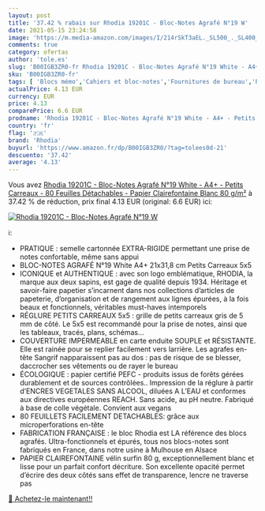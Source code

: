 ```yaml
---
layout: post
title: '37.42 % rabais sur Rhodia 19201C - Bloc-Notes Agrafé N°19 W'
date: 2021-05-15 23:24:58
image: 'https://m.media-amazon.com/images/I/214rSkT3aEL._SL500_._SL400_.jpg'
comments: true
category: ofertas
author: 'tole.es'
slug: 'B00IGB3ZR0-fr Rhodia 19201C - Bloc-Notes Agrafé N°19 White - A4+ -...'
sku: 'B00IGB3ZR0-fr'
tags: [ 'Blocs mémo','Cahiers et bloc-notes','Fournitures de bureau','Papeterie','rhodia', ]
actualPrice: 4.13 EUR
currency: EUR
price: 4.13
comparePrice: 6.6 EUR
prodname: 'Rhodia 19201C - Bloc-Notes Agrafé N°19 White - A4+ - Petits Carreaux - 80 Feuilles Détachables - Papier Clairefontaine Blanc 80 g/m²'
country: 'fr'
flag: '🇫🇷'
brand: 'Rhodia'
buyurl: 'https://www.amazon.fr/dp/B00IGB3ZR0/?tag=tolees0d-21'
descuento: '37.42'
average: '4.13'
---
```


Vous avez [Rhodia 19201C - Bloc-Notes Agrafé N°19 White - A4+ - Petits Carreaux - 80 Feuilles Détachables - Papier Clairefontaine Blanc 80 g/m²](https://www.amazon.fr/dp/B00IGB3ZR0/?tag=tolees0d-21)  à  37.42 % de réduction, prix final  4.13 EUR (original: 6.6 EUR) ici:

[![Rhodia 19201C - Bloc-Notes Agrafé N°19 W](https://m.media-amazon.com/images/I/214rSkT3aEL._SL500_._SL400_.jpg)](https://www.amazon.fr/dp/B00IGB3ZR0/?tag=tolees0d-21)

ℹ️:

- PRATIQUE : semelle cartonnée EXTRA-RIGIDE permettant une prise de notes confortable, même sans appui
- BLOC-NOTES AGRAFÉ N°19 White A4+ 21x31,8 cm Petits Carreaux 5x5
- ICONIQUE et AUTHENTIQUE : avec son logo emblématique, RHODIA, la marque aux deux sapins, est gage de qualité depuis 1934. Héritage et savoir-faire papetier s’incarnent dans nos collections d’articles de papeterie, d’organisation et de rangement aux lignes épurées, à la fois beaux et fonctionnels, véritables must-haves intemporels
- RÉGLURE PETITS CARREAUX 5x5 : grille de petits carreaux gris de 5 mm de côté. Le 5x5 est recommandé pour la prise de notes, ainsi que les tableaux, tracés, plans, schémas…
- COUVERTURE IMPERMEABLE en carte enduite SOUPLE et RÉSISTANTE. Elle est rainée pour se replier facilement vers larrière. Les agrafes en-tête Sangrif napparaissent pas au dos : pas de risque de se blesser, daccrocher ses vêtements ou de rayer le bureau
- ÉCOLOGIQUE : papier certifié PEFC - produits issus de forêts gérées durablement et de sources contrôlées.. Impression de la réglure à partir d’ENCRES VEGETALES SANS ALCOOL, diluées A L’EAU et conformes aux directives européennes REACH. Sans acide, au pH neutre. Fabriqué à base de colle végétale. Convient aux vegans
- 80 FEUILLETS FACILEMENT DETACHABLES: grâce aux microperforations en-tête
- FABRICATION FRANÇAISE : le bloc Rhodia est LA référence des blocs agrafés. Ultra-fonctionnels et épurés, tous nos blocs-notes sont fabriqués en France, dans notre usine à Mulhouse en Alsace
- PAPIER CLAIREFONTAINE vélin surfin 80 g, exceptionnellement blanc et lisse pour un parfait confort décriture. Son excellente opacité permet d’écrire des deux côtés sans effet de transparence, lencre ne traverse pas

[🛒 Achetez-le maintenant!!](https://www.amazon.fr/dp/B00IGB3ZR0/?tag=tolees0d-21)
